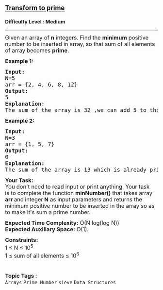 <h2><a href="https://www.geeksforgeeks.org/problems/transform-to-prime4635/1">Transform to prime</a></h2><h3>Difficulty Level : Medium</h3><hr><div class="problems_problem_content__Xm_eO"><p><span style="font-size: 18px;">Given an array of <strong>n</strong> integers. Find the <strong>minimum</strong> positive number to be inserted in array, so that sum of all elements of array becomes <strong>prime</strong>.</span></p>
<p><span style="font-size: 18px;"><strong>Example 1:</strong></span></p>
<pre><span style="font-size: 18px;"><strong>Input:</strong>
N=5
arr = {2, 4, 6, 8, 12}
<strong>Output:</strong>  <br>5
<strong>Explanation</strong>: 
The sum of the array is 32 ,we can add 5 to this to make it 37 which is a <span class="wiseone-analysis-result wiseone-analysis-result-entity">prime number</span>.</span>
</pre>
<p><span style="font-size: 18px;"><strong>Example 2:</strong></span></p>
<pre><span style="font-size: 18px;"><strong>Input:
</strong>N=3
arr = {1, 5, 7}
<strong>Output:</strong>  <br>0 
<strong>Explanation:</strong> 
The sum of the array is 13 which is already prime. </span>
</pre>
<p><span style="font-size: 18px;"><strong>Your Task:</strong><br>You don't need to read input or print anything.&nbsp;Your task is&nbsp;to complete the function <strong>minNumber()</strong> that takes array<strong> arr&nbsp;</strong>and<strong> </strong>integer<strong> N</strong> as <span class="wiseone-analysis-result wiseone-analysis-result-entity">input&nbsp;parameters</span> and returns the minimum positive number to be inserted in the array so as to make it's sum a <span class="wiseone-analysis-result wiseone-analysis-result-entity wiseone-analysis-result-repeat">prime number</span>.</span></p>
<p><span style="font-size: 18px;"><strong><span class="wiseone-analysis-result wiseone-analysis-result-entity">Expected Time</span> Complexity:</strong> O(N log(log N))<br><strong>Expected Auxiliary Space:</strong> <span class="wiseone-analysis-result wiseone-analysis-result-entity">O(1)</span>.</span></p>
<p><span style="font-size: 18px;"><strong>Constraints:</strong><br>1 ≤ N ≤ 10<sup>5</sup><br>1&nbsp;</span><span style="font-size: 18px;">≤ sum of all elements </span><span style="font-size: 18px;">≤ 10<sup>6</sup></span></p></div><br><p><span style=font-size:18px><strong>Topic Tags : </strong><br><code>Arrays</code>&nbsp;<code>Prime Number</code>&nbsp;<code>sieve</code>&nbsp;<code>Data Structures</code>&nbsp;